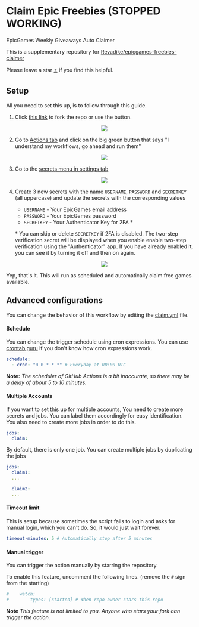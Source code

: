 # Claim Epic Freebies (STOPPED WORKING)

EpicGames Weekly Giveaways Auto Claimer

This is a supplementary repository for [Revadike/epicgames-freebies-claimer](https://github.com/Revadike/epicgames-freebies-claimer)

Please leave a star [:star:](https://github.com/xuac/claim-epic-freebies#:~:text=star) if you find this helpful.

## Setup

All you need to set this up, is to follow through this guide.

1. Click [this link](https://github.com/xuac/claim-epic-freebies/fork) to fork the repo or use the button.

   <p align="center">
     <img src="https://i.imgur.com/WRxfXmg.png">
   </p>

2. Go to [Actions tab](../../actions) and click on the big green button that says "I understand my workflows, go ahead and run them"

   <p align="center">
     <img src="https://i.imgur.com/gAsnfRv.png">
   </p>

3. Go to the [secrets menu in settings tab](../../settings/secrets)

   <p align="center">
     <img src="https://i.imgur.com/k21dFyM.png">
   </p>

4. Create 3 new secrets with the name `USERNAME`, `PASSWORD` and `SECRETKEY` (all uppercase) and update the secrets with the corresponding values

   - `USERNAME` - Your EpicGames email address
   - `PASSWORD` - Your EpicGames password
   - `SECRETKEY` - Your Authenticator Key for 2FA *

    \* You can skip or delete `SECRETKEY` if 2FA is disabled. The two-step verification secret will be displayed when you enable enable two-step verification using the "Authenticator" app. If you have already enabled it, you can see it by turning it off and then on again.


   <p align="center">
     <img src="https://i.imgur.com/4q9GyOk.png">
   </p>


Yep, that's it. This will run as scheduled and automatically claim free games available.

## Advanced configurations

You can change the behavior of this workflow by editing the [claim.yml](.github/workflows/claim.yml) file.

#### Schedule

You can change the trigger schedule using cron expressions. You can use [crontab guru](https://crontab.guru/) if you don't know how cron expressions work.

```yml
schedule:
  - cron: "0 0 * * *" # Everyday at 00:00 UTC
```

**Note:** _The scheduler of GitHub Actions is a bit inaccurate, so there may be a delay of about 5 to 10 minutes._

#### Multiple Accounts

If you want to set this up for multiple accounts, You need to create more secrets and jobs. You can label them accordingly for easy identification. You also need to create more jobs in order to do this.

```yml
jobs:
  claim:
```

By default, there is only one job. You can create multiple jobs by duplicating the jobs

```yml
jobs:
  claim1:
  ...

  claim2:
  ...
```

#### Timeout limit

This is setup because sometimes the script fails to login and asks for manual login, which you can't do. So, it would just wait forever.

```yml
timeout-minutes: 5 # Automatically stop after 5 minutes
```

#### Manual trigger

You can trigger the action manually by starring the repository.

To enable this feature, uncomment the following lines. (remove the `#` sign from the starting)

```yml
#    watch:
#        types: [started] # When repo owner stars this repo
```

**Note** _This feature is not limited to you. Anyone who stars your fork can trigger the action._
